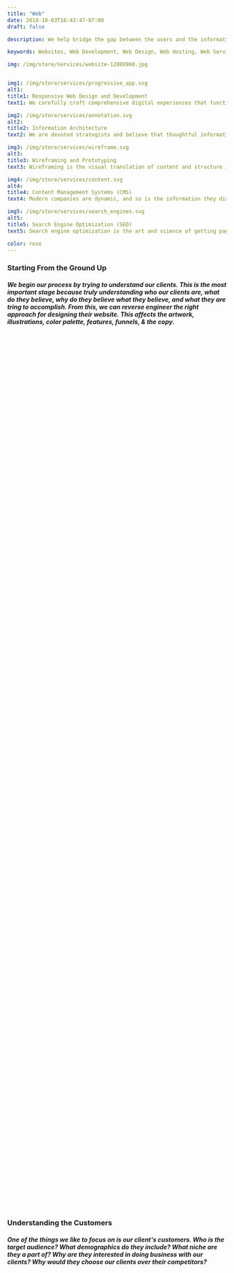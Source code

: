 ```yaml
---
title: "Web"
date: 2018-10-03T16:43:47-07:00
draft: false

description: We help bridge the gap between the users and the information they need by building intuitive, user-first interfaces that engage, delight, and communicate clearly on all devices. 

keywords: Websites, Web Development, Web Design, Web Hosting, Web Services, Responsive Web Design, Graphic Web Design, Web Illustrations, Web Consulting Services, Dynamic Website, Static Websites, Dynamic Website Development, Static Website Development, Hugo Website, Hugo, React JS, HTML, CSS, & JS, Bootstrap 4, E-Commerce, E-Commerce Website, Online Store, Online Store Website, Portfolio Website, Software Developper Website, Photographer Website, Cinematographer Website, Actor Website, Startup Website, Landing Page, Event Website, Search Egine Optimization 

img: /img/store/services/website-1280X960.jpg


img1: /img/store/services/progressive_app.svg
alt1:
title1: Responsive Web Design and Development
text1: We carefully craft comprehensive digital experiences that function consistently and seamlessly across all browsers. From desktop screens to mobile phones and tablets, our websites scale and adapt smoothly to the ever-changing context of multi-device users and interactions.

img2: /img/store/services/annotation.svg
alt2:
title2: Information Architecture
text2: We are devoted strategists and believe that thoughtful information architecture lays the groundwork for an intuitive, efficient, and effective website. We perform a thorough audit of existing and anticipated content, which we use to map out the most logical and organized structure for your site.

img3: /img/store/services/wireframe.svg
alt3:
title3: Wireframing and Prototyping
text3: Wireframing is the visual translation of content and structure in the framework of an interface, and prototyping is the act of testing specific interactions in that context. Together, they allow us to study the effectiveness of a website and make fast, iterative decisions that will guarantee maximum usability of the fully developed site.

img4: /img/store/services/content.svg
alt4:
title4: Content Management Systems (CMS)
text4: Modern companies are dynamic, and so is the information they distribute. We are experts at implementing content management systems like Wordpress, which give businesses complete control over their content and the flexibility to access, update, and deploy it effortlessly.

img5: /img/store/services/search_engines.svg
alt5:
title5: Search Engine Optimization (SEO)
text5: Search engine optimization is the art and science of getting pages to rank higher in search engines such as Google. Because search is one of the main ways in which people discover content online, ranking higher in search engines can lead to an increase in traffic to a website.

color: rose
---
```

<section class="py-5">
    <div class="row py-5">
        <div class="col-lg-6 col-md-6 col-12 m-auto">
            <h3 class="font-weight-bold">
                Starting From the Ground Up
            </h3>
        </div>
        <div class="col-lg-6 col-md-6 col-12 m-auto">
            <h5 class="font-weight-light">
                We begin our process by trying to understand our clients. This is the most important stage because truly understanding who our clients are, what do they believe, why do they believe what they believe, and what they are tring to accomplish. From this, we can reverse engineer the right approach for designing their website. This affects the artwork, illustrations, color palette, features, funnels, & the copy.
            </h5>
        </div>
    </div>
</section>


<div class="py-5" style="background-image: url('https://images.unsplash.com/photo-1519222970733-f546218fa6d7?ixlib=rb-1.2.1&ixid=eyJhcHBfaWQiOjEyMDd9&auto=format&fit=crop&w=2000&q=60'); background-size: contain; background-position: center; background-attachment: fixed; background-repeat: no-repeat; max-width: 100%; min-height: 50vh;">
</div>

<section class="py-5">
    <div class="row py-5">
        <div class="col-lg-6 col-md-6 col-12 m-auto">
            <h3 class="font-weight-bold">
                Understanding the Customers
            </h3>
        </div>
        <div class="col-lg-6 col-md-6 col-12 m-auto">
            <h5 class="font-weight-light">
                One of the things we like to focus on is our client's customers. Who is the target audience? What demographics do they include? What niche are they a part of? Why are they interested in doing business with our clients? Why would they choose our clients over their competitors?
            </h5>
        </div>
    </div>
</section>

<div class="py-5" style="background-image: url('https://images.unsplash.com/photo-1556740738-b6a63e27c4df?ixlib=rb-1.2.1&ixid=eyJhcHBfaWQiOjEyMDd9&auto=format&fit=crop&w=2000&q=60'); background-size: contain; background-position: center; background-attachment: fixed; background-repeat: no-repeat; max-width: 100%; min-height: 50vh;">
</div>

<section class="py-5">
    <div class="row py-5">
        <div class="col-lg-6 col-md-6 col-12 m-auto">
            <h3 class="font-weight-bold">
                Define the Brand
            </h3>
        </div>
        <div class="col-lg-6 col-md-6 col-12 m-auto">
            <h5 class="font-weight-light">
                Every client has a brand that is personal and has its own message they would like to share with the world. It is important to define the brand deliberately in order to appropriately convey that message to customers. This starts by answering the 'Why' or the mission statement.
            </h5>
        </div>
    </div>
</section>

<div class="py-5" style="background-image: url('https://images.unsplash.com/photo-1548364538-60b952c308b9?ixlib=rb-1.2.1&ixid=eyJhcHBfaWQiOjEyMDd9&auto=format&fit=crop&w=2000&q=60'); background-size: contain; background-position: center; background-attachment: fixed; background-repeat: no-repeat; max-width: 100%; min-height: 75vh;">
</div>

<section class="py-5">
    <div class="row py-5">
        <div class="col-lg-6 col-md-6 col-12 m-auto">
            <h3 class="font-weight-bold">
                Design that Delights
            </h3>
        </div>
        <div class="col-lg-6 col-md-6 col-12 m-auto">
            <h5 class="font-weight-light">
                After the discover phase, we begin wireframing and designing the website. This is a continuous process of designing and presenting the website to clients. We do not move on to developping the website until our clients have approved the design. 
            </h5>
        </div>
    </div>
</section>

<div class="py-5" style="background-image: url('https://images.unsplash.com/photo-1498075702571-ecb018f3752d?ixlib=rb-1.2.1&ixid=eyJhcHBfaWQiOjEyMDd9&auto=format&fit=crop&w=1957&q=80'); background-size: contain; background-position: center; background-attachment: fixed; background-repeat: no-repeat; max-width: 100%; min-height: 50vh;">
</div>

<section class="py-5">
    <div class="row py-5">
        <div class="col-lg-6 col-md-6 col-12 m-auto">
            <h3 class="font-weight-bold">
                The Final Stage
            </h3>
        </div>
        <div class="col-lg-6 col-md-6 col-12 m-auto">
            <h5 class="font-weight-light">
                The final step of the process is building the website. After completion, we offer to host the website and give clients capability to create additional content or modify their website in any way shape or form. We also provide documentation and style guides of the fonts, colors, images, and the thought process that went into desiging the website.
            </h5>
        </div>
    </div>
</section>

<div class="py-5" style="background-image: url('https://images.unsplash.com/photo-1502945015378-0e284ca1a5be?ixlib=rb-1.2.1&ixid=eyJhcHBfaWQiOjEyMDd9&auto=format&fit=crop&w=1950&q=80'); background-size: contain; background-position: center; background-attachment: fixed; background-repeat: no-repeat; max-width: 100%; min-height: 50vh;">
</div>